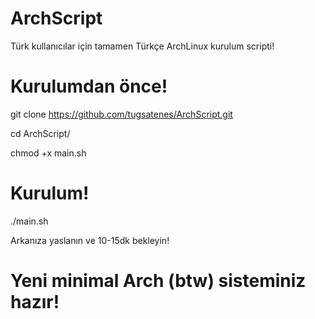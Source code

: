 # ArchScript
Türk kullanıcılar için tamamen Türkçe ArchLinux kurulum scripti!
# Kurulumdan önce!

git clone https://github.com/tugsatenes/ArchScript.git

cd ArchScript/

chmod +x main.sh

# Kurulum!

./main.sh

Arkanıza yaslanın ve 10-15dk bekleyin!

# Yeni minimal Arch (btw) sisteminiz hazır!
